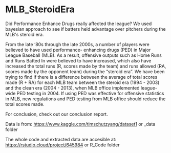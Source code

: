 # MLB_SteroidEra

Did Performance Enhance Drugs really affected the league? We used bayesian approach to see if batters held advantage over pitchers during the MLB's steroid era.

From the late ‘80s through the late 2000s, a number of players were believed to have used performance- enhancing drugs (PED) in Major League Baseball (MLB). As a result, offensive outputs such as Home Runs and Runs Batted In were believed to have increased, which also have increased the total runs (R, scores made by the team) and runs allowed (RA, scores made by the opponent team) during the “steroid era”. We have been trying to find if there is a difference between the average of total scores made (R + RA) for each MLB team between the steroid era (1994 - 2003) and the clean era (2004 - 2013), when MLB office implemented league-wide PED testing in 2004. If using PED was effective for offensive statistics in MLB, new regulations and PED testing from MLB office should reduce the total scores made.

For conclusion, check out our conclusion report.

Data is from:
https://www.kaggle.com/timschutzyang/dataset1 or _data folder

The whole code and extracted data are accesible at:
https://rstudio.cloud/project/645984 or R_Code folder
